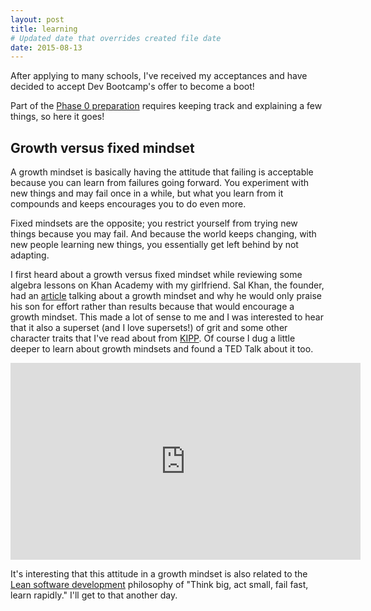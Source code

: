 ```yaml
---
layout: post
title: learning
# Updated date that overrides created file date
date: 2015-08-13
---
```


After applying to many schools, I've received my acceptances and have decided to accept Dev Bootcamp's offer to become a boot!

Part of the [Phase 0 preparation](https://github.com/Devbootcamp/phase-0-handbook/blob/master/phase-0-prerequisites.md) requires keeping track and explaining a few things, so here it goes!

## Growth versus fixed mindset

A growth mindset is basically having the attitude that failing is acceptable because you can learn from failures going forward. You experiment with new things and may fail once in a while, but what you learn from it compounds and keeps encourages you to do even more.

Fixed mindsets are the opposite; you restrict yourself from trying new things because you may fail. And because the world keeps changing, with new people learning new things, you essentially get left behind by not adapting.

I first heard about a growth versus fixed mindset while reviewing some algebra lessons on Khan Academy with my girlfriend. Sal Khan, the founder, had an [article](http://www.huffingtonpost.com/salman-khan/the-learning-myth-why-ill_b_5691681.html) talking about a growth mindset and why he would only praise his son for effort rather than results because that would encourage a growth mindset. This made a lot of sense to me and I was interested to hear that it also a superset (and I love supersets!) of grit and some other character traits that I've read about from [KIPP](http://www.kipp.org/our-approach/character). Of course I dug a little deeper to learn about growth mindsets and found a TED Talk about it too.

<div align="center">
<iframe width="560" height="315" src="https://www.youtube.com/embed/Yn966v5INaI" frameborder="0" allowfullscreen></iframe>
</div>

It's interesting that this attitude in a growth mindset is also related to the [Lean software development](https://en.wikipedia.org/wiki/Lean_software_development) philosophy of "Think big, act small, fail fast, learn rapidly." I'll get to that another day.
